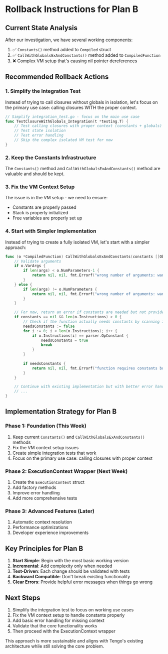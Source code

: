 # Rollback Instructions for Plan B

## Current State Analysis

After our investigation, we have several working components:
1. ✅ `Constants()` method added to `Compiled` struct
2. ✅ `CallWithGlobalsExAndConstants()` method added to `CompiledFunction`
3. ❌ Complex VM setup that's causing nil pointer dereferences

## Recommended Rollback Actions

### 1. Simplify the Integration Test

Instead of trying to call closures without globals in isolation, let's focus on the primary use case: calling closures WITH the proper context.

```go
// Simplify integration_test.go - focus on the main use case
func TestClosureWithGlobals_Integration(t *testing.T) {
    // Test calling closures with proper context (constants + globals)
    // Test state isolation
    // Test error handling
    // Skip the complex isolated VM test for now
}
```

### 2. Keep the Constants Infrastructure

The `Constants()` method and `CallWithGlobalsExAndConstants()` method are valuable and should be kept.

### 3. Fix the VM Context Setup

The issue is in the VM setup - we need to ensure:
- Constants are properly passed
- Stack is properly initialized
- Free variables are properly set up

### 4. Start with Simpler Implementation

Instead of trying to create a fully isolated VM, let's start with a simpler approach:

```go
func (o *CompiledFunction) CallWithGlobalsExAndConstants(constants []Object, globals []Object, args ...Object) (Object, []Object, error) {
    // Validate arguments
    if o.VarArgs {
        if len(args) < o.NumParameters-1 {
            return nil, nil, fmt.Errorf("wrong number of arguments: want>=%d, got=%d", o.NumParameters-1, len(args))
        }
    } else {
        if len(args) != o.NumParameters {
            return nil, nil, fmt.Errorf("wrong number of arguments: want=%d, got=%d", o.NumParameters, len(args))
        }
    }

    // For now, return an error if constants are needed but not provided
    if constants == nil && len(o.Instructions) > 0 {
        // Check if the function actually needs constants by scanning instructions
        needsConstants := false
        for i := 0; i < len(o.Instructions); i++ {
            if o.Instructions[i] == parser.OpConstant {
                needsConstants = true
                break
            }
        }
        
        if needsConstants {
            return nil, nil, fmt.Errorf("function requires constants but none provided")
        }
    }

    // Continue with existing implementation but with better error handling
    // ...
}
```

## Implementation Strategy for Plan B

### Phase 1: Foundation (This Week)
1. Keep current `Constants()` and `CallWithGlobalsExAndConstants()` methods
2. Fix the VM context setup issues
3. Create simple integration tests that work
4. Focus on the primary use case: calling closures with proper context

### Phase 2: ExecutionContext Wrapper (Next Week)
1. Create the `ExecutionContext` struct
2. Add factory methods
3. Improve error handling
4. Add more comprehensive tests

### Phase 3: Advanced Features (Later)
1. Automatic context resolution
2. Performance optimizations  
3. Developer experience improvements

## Key Principles for Plan B

1. **Start Simple**: Begin with the most basic working version
2. **Incremental**: Add complexity only when needed
3. **Test-Driven**: Each change should be validated with tests
4. **Backward Compatible**: Don't break existing functionality
5. **Clear Errors**: Provide helpful error messages when things go wrong

## Next Steps

1. Simplify the integration test to focus on working use cases
2. Fix the VM context setup to handle constants properly
3. Add basic error handling for missing context
4. Validate that the core functionality works
5. Then proceed with the ExecutionContext wrapper

This approach is more sustainable and aligns with Tengo's existing architecture while still solving the core problem.
